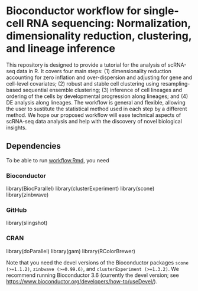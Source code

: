 # Bioconductor workflow for single-cell RNA sequencing: Normalization, dimensionality reduction, clustering, and lineage inference

This repository is designed to provide a tutorial for the analysis of scRNA-seq data in R. It covers four main steps: (1) dimensionality reduction accounting for zero inflation and over-dispersion and adjusting for gene and cell-level covariates; (2) robust and stable cell clustering using resampling-based sequential ensemble clustering; (3) inference of cell lineages and ordering of the cells by developmental progression along lineages; and (4) DE analysis along lineages. The workflow is general and flexible, allowing the user to sustitute the statistical method used in each step by a different method. We hope our proposed workflow will ease technical aspects of scRNA-seq data analysis and help with the discovery of novel biological insights.


## Dependencies

To be able to run [workflow.Rmd](https://github.com/fperraudeau/singlecellworkflow/blob/master/workflow/workflow.Rmd), you need

### Bioconductor
library(BiocParallel)
library(clusterExperiment)
library(scone)
library(zinbwave)

### GitHub
library(slingshot)

### CRAN
library(doParallel)
library(gam)
library(RColorBrewer)


Note that you need the devel versions
of the Bioconductor packages `scone (>=1.1.2)`, `zinbwave (>=0.99.6)`, and `clusterExperiment (>=1.3.2)`. We recommend running Bioconductor 3.6 (currently the devel version; see https://www.bioconductor.org/developers/how-to/useDevel/).


